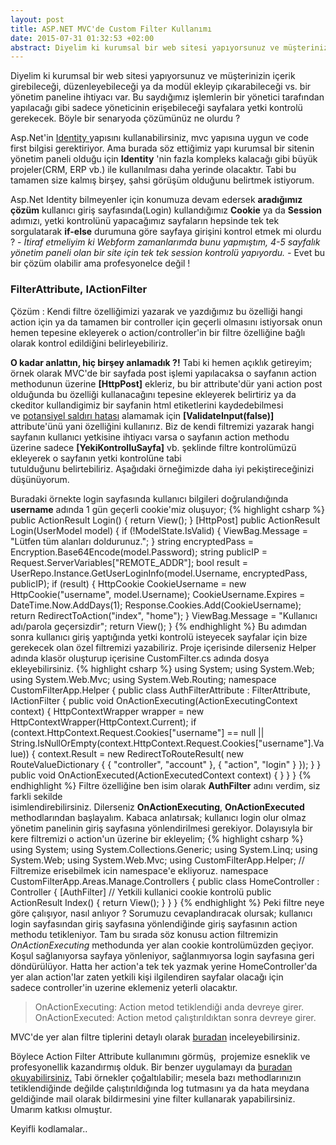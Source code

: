 ```yaml
---
layout: post
title: ASP.NET MVC'de Custom Filter Kullanımı
date: 2015-07-31 01:32:53 +02:00
abstract: Diyelim ki kurumsal bir web sitesi yapıyorsunuz ve müşterinizin içerik girebileceği, düzenleyebileceği ya da modül ekleyip çıkarabileceği vs. bir yönetim paneline ihtiyacı var...
---
```

Diyelim ki kurumsal bir web sitesi yapıyorsunuz ve müşterinizin içerik girebileceği, düzenleyebileceği ya da modül ekleyip çıkarabileceği vs. bir yönetim paneline ihtiyacı var. Bu saydığımız işlemlerin bir yönetici tarafından yapılacağı gibi sadece yöneticinin erişebileceği sayfalara yetki kontrolü gerekecek. Böyle bir senaryoda çözümünüz ne olurdu ?

Asp.Net'in [Identity ](http://www.asp.net/identity/overview/getting-started/introduction-to-aspnet-identity) yapısını kullanabilirsiniz, mvc yapısına uygun ve code first bilgisi gerektiriyor. Ama burada söz ettiğimiz yapı kurumsal bir sitenin yönetim paneli olduğu için **Identity** 'nin fazla kompleks kalacağı gibi büyük projeler(CRM, ERP vb.) ile kullanılması daha yerinde olacaktır. Tabi bu tamamen size kalmış birşey, şahsi görüşüm olduğunu belirtmek istiyorum.

Asp.Net Identity bilmeyenler için konumuza devam edersek **aradığımız çözüm** kullanıcı giriş sayfasında(Login) kullandığımız **Cookie** ya da **Session** adımızı, yetki kontrolünü yapacağımız sayfaların hepsinde tek tek sorgulatarak **if-else** durumuna göre sayfaya girişini kontrol etmek mi olurdu ? - *İtiraf etmeliyim ki Webform zamanlarımda bunu yapmıştım, 4-5 sayfalık yönetim paneli olan bir site için tek tek session kontrolü yapıyordu. -* Evet bu bir çözüm olabilir ama profesyonelce değil !

### FilterAttribute, IActionFilter

Çözüm : Kendi filtre özelliğimizi yazarak ve yazdığımız bu özelliği hangi action için ya da tamamen bir controller için geçerli olmasını istiyorsak onun hemen tepesine ekleyerek o action/controller'in bir filtre özelliğine bağlı olarak kontrol edildiğini belirleyebiliriz.

**O kadar anlattın, hiç birşey anlamadık ?!** Tabi ki hemen açıklık getireyim; örnek olarak MVC'de bir sayfada post işlemi yapılacaksa o sayfanın action methodunun üzerine **[HttpPost]** ekleriz, bu bir attribute'dür yani action post olduğunda bu özelliği kullanacağını tepesine ekleyerek belirtiriz ya da ckeditor kullandigimiz bir sayfanin html etiketlerini kaydedebilmesi ve [potansiyel saldırı hatası](http://stackoverflow.com/a/30522282/4387930) alamamak için **[ValidateInput(false)]** attribute'ünü yani özelliğini kullanırız. Biz de kendi filtremizi yazarak hangi sayfanın kullanıcı yetkisine ihtiyacı varsa o sayfanın action methodu üzerine sadece **[YekiKontrolluSayfa]** vb. şeklinde filtre kontrolümüzü ekleyerek o sayfanın yetki kontrolüne tabi tutulduğunu belirtebiliriz. Aşağıdaki örneğimizde daha iyi pekiştireceğinizi düşünüyorum.

Buradaki örnekte login sayfasında kullanıcı bilgileri doğrulandığında **username** adında 1 gün geçerli cookie'miz oluşuyor;
{% highlight csharp %}
public ActionResult Login()
{
    return View();
}
[HttpPost]
public ActionResult Login(UserModel model)
{
    if (!ModelState.IsValid)
    {
        ViewBag.Message = "Lütfen tüm alanları doldurunuz.";
    }
    string encryptedPass = Encryption.Base64Encode(model.Password);
    string publicIP = Request.ServerVariables["REMOTE_ADDR"];
    bool result = UserRepo.Instance.GetUserLoginInfo(model.Username, encryptedPass, publicIP);
    if (result)
    {
        HttpCookie CookieUsername = new HttpCookie("username", model.Username);
        CookieUsername.Expires = DateTime.Now.AddDays(1);
        Response.Cookies.Add(CookieUsername);
        return RedirectToAction("index", "home");
    }
    ViewBag.Message = "Kullanıcı adı/parola geçersizdir";
    return View();
}
{% endhighlight %}
Bu adımdan sonra kullanıcı giriş yaptığında yetki kontrolü isteyecek sayfalar için bize gerekecek olan özel filtremizi yazabiliriz. Proje içerisinde dilerseniz Helper adında klasör oluşturup içerisine CustomFilter.cs adında dosya ekleyebilirsiniz.
{% highlight csharp %}
using System;
using System.Web;
using System.Web.Mvc;
using System.Web.Routing;
namespace CustomFilterApp.Helper
{
    public class AuthFilterAttribute : FilterAttribute, IActionFilter
    {
        public void OnActionExecuting(ActionExecutingContext context)
        {
            HttpContextWrapper wrapper = new HttpContextWrapper(HttpContext.Current);
            if (context.HttpContext.Request.Cookies["username"] == null || String.IsNullOrEmpty(context.HttpContext.Request.Cookies["username"].Value))
            {
                context.Result = new RedirectToRouteResult(
                new RouteValueDictionary { { "controller", "account" }, { "action", "login" } });
            }
        }
        public void OnActionExecuted(ActionExecutedContext context)
        {
        }
    }
}
{% endhighlight %}
Filtre özelliğine ben isim olarak **AuthFilter** adını verdim, siz farkli sekilde isimlendirebilirsiniz. Dilerseniz **OnActionExecuting**, **OnActionExecuted** methodlarından başlayalım. Kabaca anlatırsak; kullanıcı login olur olmaz yönetim panelinin giriş sayfasına yönlendirilmesi gerekiyor. Dolayısıyla bir kere filtremizi o action'un üzerine bir ekleyelim;
{% highlight csharp %}
using System;
using System.Collections.Generic;
using System.Linq;
using System.Web;
using System.Web.Mvc;
using CustomFilterApp.Helper; // Filtremize erisebilmek icin namespace'e ekliyoruz.
namespace CustomFilterApp.Areas.Manage.Controllers
{
    public class HomeController : Controller
    {
        [AuthFilter] // Yetkili kullanici cookie kontrolü
        public ActionResult Index()
        {
            return View();
        }
    }
}
{% endhighlight %}
Peki filtre neye göre çalışıyor, nasıl anlıyor ? Sorumuzu cevaplandıracak olursak; kullanıcı login sayfasından giriş sayfasına yönlendiğinde giriş sayfasının action methodu tetikleniyor. Tam bu sırada söz konusu action filtremizin *OnActionExecuting* methodunda yer alan cookie kontrolümüzden geçiyor. Koşul sağlanıyorsa sayfaya yönleniyor, sağlanmıyorsa login sayfasına geri döndürülüyor. Hatta her action'a tek tek yazmak yerine HomeController'da yer alan action'lar zaten yetkili kişi ilgilendiren sayfalar olacağı için sadece controller'in uzerine eklemeniz yeterli olacaktır.
<blockquote>OnActionExecuting: Action metod tetiklendiği anda devreye girer.<br>
OnActionExecuted: Action metod çalıştırıldıktan sonra devreye girer.</blockquote>

MVC'de yer alan filtre tiplerini detaylı olarak [buradan](https://msdn.microsoft.com/en-us/library/gg416513(VS.98).aspx) inceleyebilirsiniz.

Böylece Action Filter Attribute kullanımını görmüş,  projemize esneklik ve profesyonellik kazandırmış olduk. Bir benzer uygulamayı da [buradan okuyabilirsiniz.](https://visualstudiomagazine.com/articles/2013/08/28/asp_net-authentication-filters.aspx) Tabi örnekler çoğaltılabilir; mesela bazı methodlarınızın tetiklendiğinde değilde çalıştırıldığında log tutmasını ya da hata meydana geldiğinde mail olarak bildirmesini yine filter kullanarak yapabilirsiniz. Umarım katkısı olmuştur. 

Keyifli kodlamalar..
